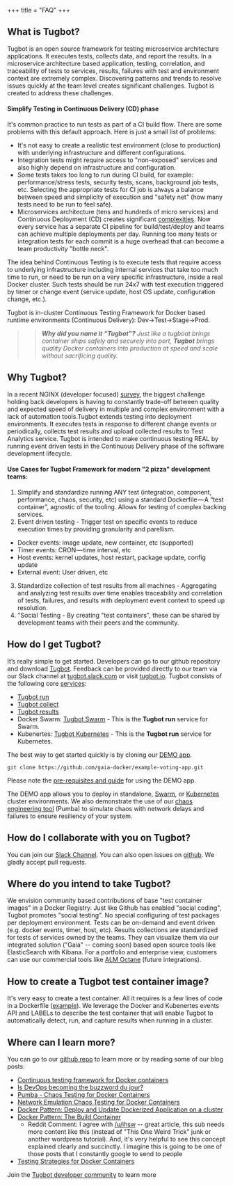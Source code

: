 +++
title = "FAQ"
+++

## What is Tugbot?

Tugbot is an open source framework for testing microservice architecture applications.  It executes tests, collects data, and report the results.  In a microservice architecture based application, testing, correlation, and traceability of tests to services, results, failures with test and environment context are extremely complex.  Discovering patterns and trends to resolve issues quickly at the team level creates significant challenges. Tugbot is created to address these challenges. 

#### Simplify Testing in Continuous Delivery (CD) phase 

It's common practice to run tests as part of a CI build flow. There are some problems with this default approach. Here is just a small list of problems:

* It's not easy to create a realistic test environment (close to production) with underlying infrastructure and different configurations.
* Integration tests might require access to "non-exposed" services and also highly depend on infrastructure and configuration.
* Some tests takes too long to run during CI build, for example: performance/stress tests, security tests, scans, background job tests, etc. Selecting the appropriate tests for CI job is always a balance between speed and simplicity of execution and "safety net" (how many tests need to be run to feel safe).
* Microservices architecture (tens and hundreds of micro services) and Continuous Deployment (CD) creates significant [complexities](http://martinfowler.com/articles/microservice-testing/). Now every service has a separate CI pipeline for build/test/deploy and teams can achieve multiple deployments per day. Running too many tests or integration tests for each commit is a huge overhead that can become a team productivity "bottle neck".

The idea behind Continuous Testing is to execute tests that require access to underlying infrastructure including internal services that take too much time to run, or need to be run on a very specific infrastructure, inside a real Docker cluster. Such tests should be run 24x7 with test execution triggered by timer or change event (service update, host OS update, configuration change, etc.).

Tugbot is in-cluster Continuous Testing Framework for Docker based runtime environments (Continuous Delivery): Dev→Test→Stage→Prod. 


>>**_Why did you name it “Tugbot”?_**
>>_Just like a tugboat brings container ships safely and securely into port, **Tugbot** brings quality Docker containers into production at speed and scale without sacrificing quality._

## Why Tugbot?

In a recent NGINX (developer focused) [survey](https://www.nginx.com/resources/library/app-dev-survey/), the biggest challenge holding back developers is having to constantly trade-off between quality and expected speed of delivery in multiple and complex environment with a lack of automation tools.Tugbot extends testing into deployment environments. It executes tests in response to different change events or periodically, collects test results and upload collected results to Test Analytics service. Tugbot is intended to make continuous testing REAL by running event driven tests in the Continuous Delivery phase of the software development lifecycle.

#### Use Cases for Tugbot Framework for modern "2 pizza" development teams:

1. Simplify and standardize running ANY test (integration, component, performance, chaos, security, etc) using a standard Dockerfile — A “test container”, agnostic of the tooling. Allows for testing of complex backing services.
2. Event driven testing - Trigger test on specific events to reduce execution times by providing granularity and parellism.
  * Docker events: image update, new container, etc (supported)
  * Timer events: CRON — time interval, etc
  * Host events: kernel updates, host restart, package update, config update
  * External event: User driven, etc
3. Standardize collection of test results from all machines - Aggregating and analyzing test results over time enables traceability and correlation of tests, failures, and results with deployment event context to speed up resolution.
4. "Social Testing - By creating "test containers", these can be shared by development teams with their peers and the community. 

## How do I get Tugbot?

It’s really simple to get started. Developers can go to our github repository and download [Tugbot](https://github.com/gaia-docker/tugbot). Feedback can be provided directly to our team via our Slack channel at [tugbot.slack.com](https://tugbot.slack.com) or visit [tugbot.io](http://tugbot.io). Tugbot consists of the following core [services](https://github.com/gaia-docker):

* [Tugbot run](https://github.com/gaia-docker/tugbot)
* [Tugbot collect](https://github.com/gaia-docker/tugbot-collect)
* [Tugbot results](https://github.com/gaia-docker/tugbot-result-service)
* Docker Swarm: [Tugbot Swarm](https://github.com/gaia-docker/tugbot-leader) - This is the **Tugbot run** service for Swarm.
* Kubenertes: [Tugbot Kubernetes](https://github.com/gaia-docker/tugbot-kubernetes) - This is the **Tugbot run** service for Kubernetes.

The best way to get started quickly is by cloning our [DEMO app](https://github.com/gaia-docker/example-voting-app). 

```git clone https://github.com/gaia-docker/example-voting-app.git```

Please note the [pre-requisites and guide](https://github.com/gaia-docker/example-voting-app/blob/master/DEMO-FLOW.md) for using the DEMO app.

The DEMO app allows you to deploy in standalone, [Swarm](https://github.com/gaia-docker/tugbot-leader), or [Kubernetes](https://github.com/gaia-docker/tugbot-kubernetes) cluster environments. We also demonstrate the use of our [chaos engineering tool](https://github.com/gaia-adm/pumba) (Pumba) to simulate chaos with network delays and failures to ensure resiliency of your system. 

## How do I collaborate with you on Tugbot?

You can join our [Slack Channel](https://tugbot.slack.com/). You can also open issues on [github](https://github.com/gaia-docker). We gladly accept pull requests.

## Where do you intend to take Tugbot?

We envision community based contributions of base "test container images" in a Docker Registry. Just like Github has enabled "social coding", Tugbot promotes "social testing".  No special configuring of test packages per deployment environment. Tests can be on-demand and event driven (e.g. docker events, timer, host, etc). Results collections are standardized for tests of services owned by the teams. They can visualize them via our integrated solution ("Gaia" -- coming soon) based open source tools like ElasticSearch with Kibana. For a portfolio and enterprise view, customers can use our commercial tools like [ALM Octane](https://saas.hpe.com/en-us/software/alm-octane) (future integrations).

## How to create a Tugbot test container image?

It's very easy to create a test container. All it requires is a few lines of code in a Dockerfile ([example](https://github.com/gaia-docker/example-voting-app/blob/master/tests/Dockerfile)). We leverage the Docker and Kubenertes events API and LABELs to describe the test container that will enable Tugbot to automatically detect, run, and capture results when running in a cluster. 

## Where can I learn more?

You can go to our [github repo](https://github.com/gaia-docker/tugbot) to learn more or by reading some of our blog posts:

* [Continuous testing framework for Docker containers](https://medium.com/@GehaniNeil/continuous-testing-framework-for-docker-containers-c40325100e5c#.h9laeu1vk)
* [Is DevOps becoming the buzzword du jour?](https://medium.com/@GehaniNeil/is-devops-becoming-the-buzzword-du-jour-d76438524be0#.g8tqj72gc)
* [Pumba - Chaos Testing for Docker Containers](https://medium.com/@alexeiled/pumba-chaos-testing-for-docker-1b8815c6b61e#.ajq8nf6cc)
* [Network Emulation Chaos Testing for Docker Containers](https://medium.com/@alexeiled/network-emulation-for-docker-containers-f4d36b656cc3#.8apiih8ox)
* [Docker Pattern: Deploy and Update Dockerized Application on a cluster](https://medium.com/@alexeiled/docker-pattern-deploy-and-update-dockerized-application-on-a-cluster-d9aa141625ef#.k67614893)
* [Docker Pattern: The Build Container](https://medium.com/@alexeiled/docker-pattern-the-build-container-b0d0e86ad601#.gl07w8abn)
    *  Reddit Comment: I agree with [/u/ihsw](https://www.reddit.com/u/ihsw) -- great article, this sub needs more content like this (instead of "This One Weird Trick" junk or another wordpress tutorial). And, it's very helpful to see this concept explained clearly and succinctly. I imagine this is going to be one of those posts that I constantly google to send to people
* [Testing Strategies for Docker Containers](https://medium.com/@alexeiled/testing-strategies-for-docker-containers-f633e261e75a#.xxq0y7vig)

Join the [Tugbot developer community](https://tugbot.slack.com/) to learn more
